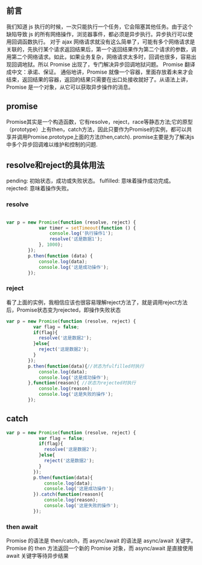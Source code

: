 ## 前言
我们知道 js 执行的时候，一次只能执行一个任务，它会阻塞其他任务。由于这个缺陷导致 js 的所有网络操作，浏览器事件，都必须是异步执行。异步执行可以使用回调函数执行。
对于 ajax 网络请求就没有这么简单了，可能有多个网络请求是关联的，先执行某个请求返回结果后，第一个返回结果作为第二个请求的参数，调用第二个网络请求。如此，如果业务复杂，网络请求太多时，回调也很多，容易出现回调地狱。所以 Promise 出现了，专门解决异步回调地狱问题。
Promise 翻译成中文：承诺、保证。
通俗地讲，Promise 就像一个容器，里面存放着未来才会结束，返回结果的容器，返回的结果只需要在出口处接收就好了。从语法上讲，Promise 是一个对象，从它可以获取异步操作的消息。


## promise
Promise其实是一个构造函数，它有resolve，reject，race等静态方法;它的原型（prototype）上有then，catch方法，因此只要作为Promise的实例，都可以共享并调用Promise.prototype上面的方法(then,catch).
promise主要是为了解决js中多个异步回调难以维护和控制的问题.

## resolve和reject的具体用法
pending: 初始状态，成功或失败状态。
fulfilled: 意味着操作成功完成。
rejected: 意味着操作失败。

### resolve

```javascript

var p = new Promise(function (resolve, reject) {
            var timer = setTimeout(function () {
                console.log('执行操作1');
                resolve('这是数据1');
            }, 1000);
        });
        p.then(function (data) {
            console.log(data);
            console.log('这是成功操作');
        });
```
### reject
看了上面的实例，我相信应该也很容易理解reject方法了，就是调用reject方法后，Promise状态变为rejected，即操作失败状态
```javascript
var p = new Promise(function (resolve, reject) {
          var flag = false;
          if(flag){
            resolve('这是数据2');
          }else{
            reject('这是数据2');
          }
        });
        p.then(function(data){//状态为fulfilled时执行
            console.log(data);
            console.log('这是成功操作');
        },function(reason){ //状态为rejected时执行
            console.log(reason);
            console.log('这是失败的操作');
        });
```
## catch

```javascript
var p = new Promise(function (resolve, reject) {
            var flag = false;
            if(flag){
              resolve('这是数据2');
            }else{
              reject('这是数据2');
            }
          });
          p.then(function(data){
              console.log(data);
              console.log('这是成功操作');
          }).catch(function(reason){
              console.log(reason);
              console.log('这是失败的操作');
          });
```

### then await
Promise 的语法是 then/catch，而 async/await 的语法是 async/await 关键字。Promise 的 then 方法返回一个新的 Promise 对象，而 async/await 是直接使用 await 关键字等待异步结果